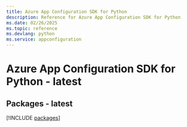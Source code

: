 ```yaml
---
title: Azure App Configuration SDK for Python
description: Reference for Azure App Configuration SDK for Python
ms.date: 02/26/2025
ms.topic: reference
ms.devlang: python
ms.service: appconfiguration
---
```

# Azure App Configuration SDK for Python - latest
## Packages - latest
[!INCLUDE [packages](app-configuration-index.md)]